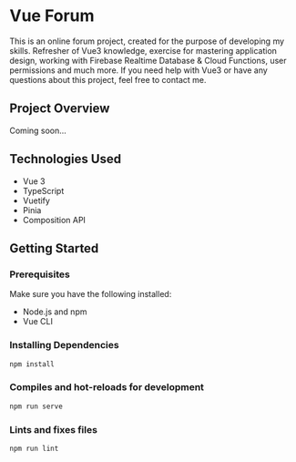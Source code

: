 # Vue Forum

This is an online forum project, created for the purpose of developing my skills. Refresher of Vue3 knowledge, exercise for mastering application design, working with Firebase Realtime Database & Cloud Functions, user permissions and much more. If you need help with Vue3 or have any questions about this project, feel free to contact me.

## Project Overview

Coming soon...

## Technologies Used

- Vue 3
- TypeScript
- Vuetify
- Pinia
- Composition API

## Getting Started

### Prerequisites

Make sure you have the following installed:

- Node.js and npm
- Vue CLI

### Installing Dependencies

```bash
npm install
```

### Compiles and hot-reloads for development

```bash
npm run serve
```

### Lints and fixes files

```bash
npm run lint
```
